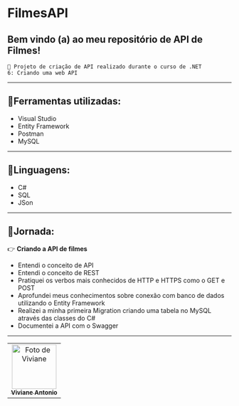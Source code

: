 # FilmesAPI

## Bem vindo (a) ao meu repositório de API de Filmes!
<code>🎯 Projeto de criação de API realizado durante o curso de .NET 6: Criando uma web API</code>

<hr>

## 🔧Ferramentas utilizadas:

 - Visual Studio
 - Entity Framework
 - Postman
 - MySQL

<hr>


## 🔧Linguagens:

 - C#
 - SQL
 - JSon

<hr>

## 🚀Jornada:
👉 **Criando a API de filmes**<br>
- Entendi o conceito de API
- Entendi o conceito de REST
- Pratiquei os verbos mais conhecidos de HTTP e HTTPS como o GET e POST
- Aprofundei meus conhecimentos sobre conexão com banco de dados utilizando o Entity Framework
- Realizei a minha primeira Migration criando uma tabela no MySQL através das classes do C#
- Documentei a API com o Swagger

<hr>
<p align="center">
<table>
  <tr>  
    <td align="center">
      <a href="https://github.com/VivianeAntonio">
        <img src="https://github.com/VivianeAntonio.png" width="100px;" alt="Foto de Viviane"/><br>
        <sub>
          <b>Viviane Antonio</b>
        </sub>
      </a>
    </td>
</p>
